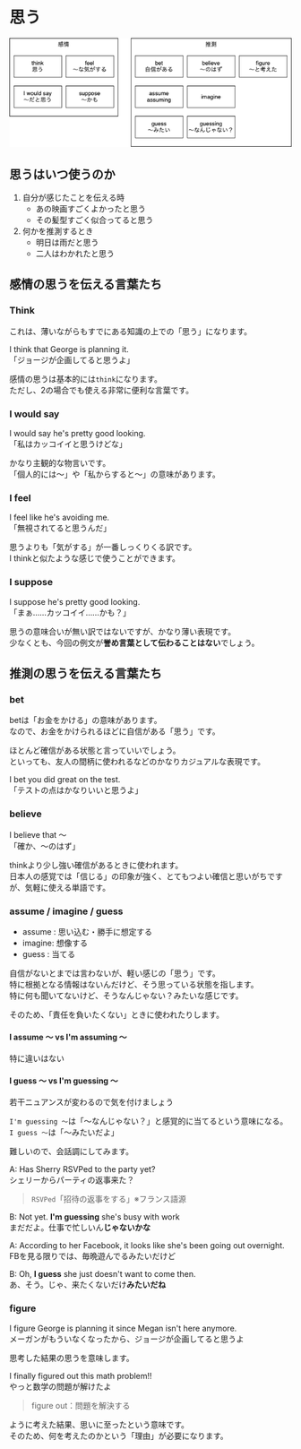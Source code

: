 # 思う

![image](./思う.png)

## 思うはいつ使うのか

1. 自分が感じたことを伝える時
   - あの映画すごくよかったと思う
   - その髪型すごく似合ってると思う
2. 何かを推測するとき
   - 明日は雨だと思う
   - 二人はわかれたと思う

## 感情の思うを伝える言葉たち

### Think

これは、薄いながらもすでにある知識の上での「思う」になります。

I think that George is planning it.  
「ジョージが企画してると思うよ」

感情の思うは基本的には`think`になります。  
ただし、2の場合でも使える非常に便利な言葉です。

### I would say

I would say he's pretty good looking.  
「私はカッコイイと思うけどな」

かなり主観的な物言いです。  
「個人的には～」や「私からすると～」の意味があります。

### I feel

I feel like he's avoiding me.  
「無視されてると思うんだ」

思うよりも「気がする」が一番しっくりくる訳です。  
I thinkと似たような感じで使うことができます。

### I suppose

I suppose he's pretty good looking.  
「まぁ……カッコイイ……かも？」

思うの意味合いが無い訳ではないですが、かなり薄い表現です。  
少なくとも、今回の例文が**誉め言葉として伝わることはない**でしょう。

## 推測の思うを伝える言葉たち

### bet

betは「お金をかける」の意味があります。  
なので、お金をかけられるほどに自信がある「思う」です。

ほとんど確信がある状態と言っていいでしょう。  
といっても、友人の間柄に使われるなどのかなりカジュアルな表現です。

I bet you did great on the test.  
「テストの点はかなりいいと思うよ」

### believe

I believe that ～  
「確か、～のはず」

thinkより少し強い確信があるときに使われます。  
日本人の感覚では「信じる」の印象が強く、とてもつよい確信と思いがちですが、気軽に使える単語です。

### assume / imagine / guess

- assume : 思い込む・勝手に想定する  
- imagine: 想像する  
- guess  : 当てる  

自信がないとまでは言わないが、軽い感じの「思う」です。  
特に根拠となる情報はないんだけど、そう思っている状態を指します。  
特に何も聞いてないけど、そうなんじゃない？みたいな感じです。  
  
そのため、「責任を負いたくない」ときに使われたりします。  

#### I assume ～ vs I'm assuming ～

特に違いはない  

#### I guess ～ vs I'm guessing ～

若干ニュアンスが変わるので気を付けましょう  

`I'm guessing ～`は「～なんじゃない？」と感覚的に当てるという意味になる。  
`I guess ～`は「～みたいだよ」  

難しいので、会話調にしてみます。  

A: Has Sherry RSVPed to the party yet?  
シェリーからパーティの返事来た？  

> `RSVPed`「招待の返事をする」※フランス語源

B: Not yet. **I'm guessing** she's busy with work  
まだだよ。仕事で忙しいん**じゃないかな**  

A: According to her Facebook, it looks like she's been going out overnight.  
FBを見る限りでは、毎晩遊んでるみたいだけど  

B: Oh, **I guess** she just doesn't want to come then.  
あ、そう。じゃ、来たくないだけ**みたいだね**  

### figure

I figure George is planning it since Megan isn't here anymore.  
メーガンがもういなくなったから、ジョージが企画してると思うよ  

思考した結果の思うを意味します。  

I finally figured out this math problem!!  
やっと数学の問題が解けたよ  

> figure out：問題を解決する  

ように考えた結果、思いに至ったという意味です。  
そのため、何を考えたのかという「理由」が必要になります。  
